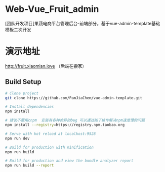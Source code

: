 # Web-Vue_Fruit_admin
[团队开发项目]果蔬电商平台管理后台-前端部分，基于vue-admin-template基础模板二次开发

# 演示地址
  http://fruit.xiaomian.love  （后端在搬家）
## Build Setup

```bash
# Clone project
git clone https://github.com/PanJiaChen/vue-admin-template.git

# Install dependencies
npm install

# 建议不要用cnpm  安装有各种诡异的bug 可以通过如下操作解决npm速度慢的问题
npm install --registry=https://registry.npm.taobao.org

# Serve with hot reload at localhost:9528
npm run dev

# Build for production with minification
npm run build

# Build for production and view the bundle analyzer report
npm run build --report
```
